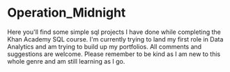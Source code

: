 # Operation_Midnight
Here you'll find some simple sql projects I have done while completing the Khan Academy SQL course. I'm currently trying to land my first role in Data Analytics and am trying to build up my portfolios. All comments and suggestions are welcome. Please remember to be kind as I am new to this whole genre and am still learning as I go. 

